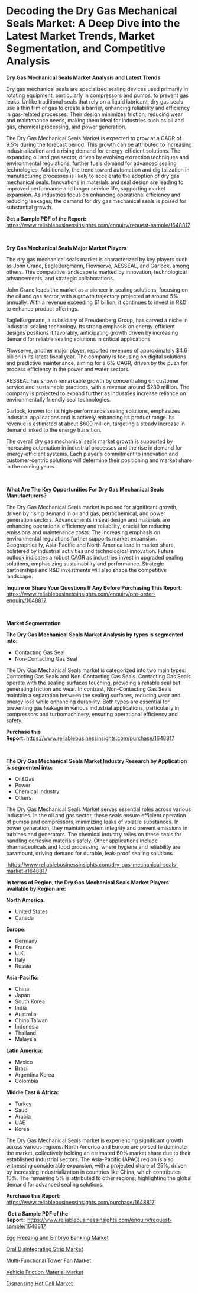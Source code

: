 <p><h1>Decoding the Dry Gas Mechanical Seals Market: A Deep Dive into the Latest Market Trends, Market Segmentation, and Competitive Analysis</h1></p><p><strong>Dry Gas Mechanical Seals Market Analysis and Latest Trends</strong></p>
<p><p>Dry gas mechanical seals are specialized sealing devices used primarily in rotating equipment, particularly in compressors and pumps, to prevent gas leaks. Unlike traditional seals that rely on a liquid lubricant, dry gas seals use a thin film of gas to create a barrier, enhancing reliability and efficiency in gas-related processes. Their design minimizes friction, reducing wear and maintenance needs, making them ideal for industries such as oil and gas, chemical processing, and power generation.</p><p>The Dry Gas Mechanical Seals Market is expected to grow at a CAGR of 9.5% during the forecast period. This growth can be attributed to increasing industrialization and a rising demand for energy-efficient solutions. The expanding oil and gas sector, driven by evolving extraction techniques and environmental regulations, further fuels demand for advanced sealing technologies. Additionally, the trend toward automation and digitalization in manufacturing processes is likely to accelerate the adoption of dry gas mechanical seals. Innovations in materials and seal design are leading to improved performance and longer service life, supporting market expansion. As industries focus on enhancing operational efficiency and reducing leakages, the demand for dry gas mechanical seals is poised for substantial growth.</p></p>
<p><strong>Get a Sample PDF of the Report:&nbsp;</strong> <a href="https://www.reliablebusinessinsights.com/enquiry/request-sample/1648817?utm_campaign=1426&utm_medium=2&utm_source=Github&utm_content=ia&utm_term=15102024&utm_id=dry-gas-mechanical-seals">https://www.reliablebusinessinsights.com/enquiry/request-sample/1648817</a></p>
<p>&nbsp;</p>
<p><strong>Dry Gas Mechanical Seals Major Market Players</strong></p>
<p><p>The dry gas mechanical seals market is characterized by key players such as John Crane, EagleBurgmann, Flowserve, AESSEAL, and Garlock, among others. This competitive landscape is marked by innovation, technological advancements, and strategic collaborations. </p><p>John Crane leads the market as a pioneer in sealing solutions, focusing on the oil and gas sector, with a growth trajectory projected at around 5% annually. With a revenue exceeding $1 billion, it continues to invest in R&D to enhance product offerings.</p><p>EagleBurgmann, a subsidiary of Freudenberg Group, has carved a niche in industrial sealing technology. Its strong emphasis on energy-efficient designs positions it favorably, anticipating growth driven by increasing demand for reliable sealing solutions in critical applications.</p><p>Flowserve, another major player, reported revenues of approximately $4.6 billion in its latest fiscal year. The company is focusing on digital solutions and predictive maintenance, aiming for a 6% CAGR, driven by the push for process efficiency in the power and water sectors.</p><p>AESSEAL has shown remarkable growth by concentrating on customer service and sustainable practices, with a revenue around $230 million. The company is projected to expand further as industries increase reliance on environmentally friendly seal technologies.</p><p>Garlock, known for its high-performance sealing solutions, emphasizes industrial applications and is actively enhancing its product range. Its revenue is estimated at about $600 million, targeting a steady increase in demand linked to the energy transition.</p><p>The overall dry gas mechanical seals market growth is supported by increasing automation in industrial processes and the rise in demand for energy-efficient systems. Each player's commitment to innovation and customer-centric solutions will determine their positioning and market share in the coming years.</p></p>
<p>&nbsp;</p>
<p><strong>What Are The Key Opportunities For Dry Gas Mechanical Seals Manufacturers?</strong></p>
<p><p>The Dry Gas Mechanical Seals market is poised for significant growth, driven by rising demand in oil and gas, petrochemical, and power generation sectors. Advancements in seal design and materials are enhancing operational efficiency and reliability, crucial for reducing emissions and maintenance costs. The increasing emphasis on environmental regulations further supports market expansion. Geographically, Asia-Pacific and North America lead in market share, bolstered by industrial activities and technological innovation. Future outlook indicates a robust CAGR as industries invest in upgraded sealing solutions, emphasizing sustainability and performance. Strategic partnerships and R&D investments will also shape the competitive landscape.</p></p>
<p><strong>Inquire or Share Your Questions If Any Before Purchasing This Report:</strong> <a href="https://www.reliablebusinessinsights.com/enquiry/pre-order-enquiry/1648817?utm_campaign=1426&utm_medium=2&utm_source=Github&utm_content=ia&utm_term=15102024&utm_id=dry-gas-mechanical-seals">https://www.reliablebusinessinsights.com/enquiry/pre-order-enquiry/1648817</a></p>
<p>&nbsp;</p>
<p><strong>Market Segmentation</strong></p>
<p><strong>The Dry Gas Mechanical Seals Market Analysis by types is segmented into:</strong></p>
<p><ul><li>Contacting Gas Seal</li><li>Non-Contacting Gas Seal</li></ul></p>
<p><p>The Dry Gas Mechanical Seals market is categorized into two main types: Contacting Gas Seals and Non-Contacting Gas Seals. Contacting Gas Seals operate with the sealing surfaces touching, providing a reliable seal but generating friction and wear. In contrast, Non-Contacting Gas Seals maintain a separation between the sealing surfaces, reducing wear and energy loss while enhancing durability. Both types are essential for preventing gas leakage in various industrial applications, particularly in compressors and turbomachinery, ensuring operational efficiency and safety.</p></p>
<p><strong>Purchase this Report:&nbsp;</strong><a href="https://www.reliablebusinessinsights.com/purchase/1648817?utm_campaign=1426&utm_medium=2&utm_source=Github&utm_content=ia&utm_term=15102024&utm_id=dry-gas-mechanical-seals">https://www.reliablebusinessinsights.com/purchase/1648817</a></p>
<p>&nbsp;</p>
<p><strong>The Dry Gas Mechanical Seals Market Industry Research by Application is segmented into:</strong></p>
<p><ul><li>Oil&Gas</li><li>Power</li><li>Chemical Industry</li><li>Others</li></ul></p>
<p><p>The Dry Gas Mechanical Seals Market serves essential roles across various industries. In the oil and gas sector, these seals ensure efficient operation of pumps and compressors, minimizing leaks of volatile substances. In power generation, they maintain system integrity and prevent emissions in turbines and generators. The chemical industry relies on these seals for handling corrosive materials safely. Other applications include pharmaceuticals and food processing, where hygiene and reliability are paramount, driving demand for durable, leak-proof sealing solutions.</p></p>
<p><a href="https://www.reliablebusinessinsights.com/dry-gas-mechanical-seals-market-r1648817?utm_campaign=1426&utm_medium=2&utm_source=Github&utm_content=ia&utm_term=15102024&utm_id=dry-gas-mechanical-seals">&nbsp;https://www.reliablebusinessinsights.com/dry-gas-mechanical-seals-market-r1648817</a></p>
<p><strong>In terms of Region, the Dry Gas Mechanical Seals Market Players available by Region are:</strong></p>
<p>
    <p> <strong> North America: </strong>
        <ul>
            <li>United States</li>
            <li>Canada</li>
        </ul>
        </p> 
    <p> <strong> Europe: </strong>
        <ul>
            <li>Germany</li>
            <li>France</li>
            <li>U.K.</li>
            <li>Italy</li>
            <li>Russia</li>
        </ul>
        </p> 
    <p> <strong> Asia-Pacific: </strong>
        <ul>
            <li>China</li>
            <li>Japan</li>
            <li>South Korea</li>
            <li>India</li>
            <li>Australia</li>
            <li>China Taiwan</li>
            <li>Indonesia</li>
            <li>Thailand</li>
            <li>Malaysia</li>
        </ul>
        </p> 
    <p> <strong> Latin America: </strong>
        <ul>
            <li>Mexico</li>
            <li>Brazil</li>
            <li>Argentina Korea</li>
            <li>Colombia</li>
        </ul>
        </p> 
    <p> <strong> Middle East & Africa: </strong>
        <ul>
            <li>Turkey</li>
            <li>Saudi</li>
            <li>Arabia</li>
            <li>UAE</li>
            <li>Korea</li>
        </ul>
    </p>
    </p>
<p><p>The Dry Gas Mechanical Seals market is experiencing significant growth across various regions. North America and Europe are poised to dominate the market, collectively holding an estimated 60% market share due to their established industrial sectors. The Asia-Pacific (APAC) region is also witnessing considerable expansion, with a projected share of 25%, driven by increasing industrialization in countries like China, which contributes 10%. The remaining 5% is attributed to other regions, highlighting the global demand for advanced sealing solutions.</p></p>
<p><strong>Purchase this Report: </strong><a href="https://www.reliablebusinessinsights.com/purchase/1648817?utm_campaign=1426&utm_medium=2&utm_source=Github&utm_content=ia&utm_term=15102024&utm_id=dry-gas-mechanical-seals">https://www.reliablebusinessinsights.com/purchase/1648817</a></p>
<p>&nbsp;<strong>Get a Sample PDF of the Report:&nbsp;&nbsp;</strong><a href="https://www.reliablebusinessinsights.com/enquiry/request-sample/1648817?utm_campaign=1426&utm_medium=2&utm_source=Github&utm_content=ia&utm_term=15102024&utm_id=dry-gas-mechanical-seals">https://www.reliablebusinessinsights.com/enquiry/request-sample/1648817</a></p>
<p><strong></strong></p>
<p><p><a href="https://www.linkedin.com/pulse/global-egg-freezing-embryo-banking-market-trends-analysis-3ozae?utm_campaign=1426&utm_medium=2&utm_source=Github&utm_content=ia&utm_term=15102024&utm_id=dry-gas-mechanical-seals">Egg Freezing and Embryo Banking Market</a></p><p><a href="https://www.linkedin.com/pulse/oral-disintegrating-strip-industry-sector-market-dynamics-mwgpe?utm_campaign=1426&utm_medium=2&utm_source=Github&utm_content=ia&utm_term=15102024&utm_id=dry-gas-mechanical-seals">Oral Disintegrating Strip Market</a></p><p><a href="https://www.linkedin.com/pulse/emerging-multi-functional-tower-fan-market-opportunities-vd1me?trk=public_post_embed_feed-article-content&utm_campaign=1426&utm_medium=2&utm_source=Github&utm_content=ia&utm_term=15102024&utm_id=dry-gas-mechanical-seals">Multi-Functional Tower Fan Market</a></p><p><a href="https://www.linkedin.com/pulse/vehicle-friction-material-market-outlook-forecast-from-2024-lyhae?trk=public_post_embed_feed-article-content&utm_campaign=1426&utm_medium=2&utm_source=Github&utm_content=ia&utm_term=15102024&utm_id=dry-gas-mechanical-seals">Vehicle Friction Material Market</a></p><p><a href="https://www.linkedin.com/pulse/future-innovation-global-dispensing-hot-cell-market-growth-thnlc?trk=public_post_embed_feed-article-content&utm_campaign=1426&utm_medium=2&utm_source=Github&utm_content=ia&utm_term=15102024&utm_id=dry-gas-mechanical-seals">Dispensing Hot Cell Market</a></p></p>